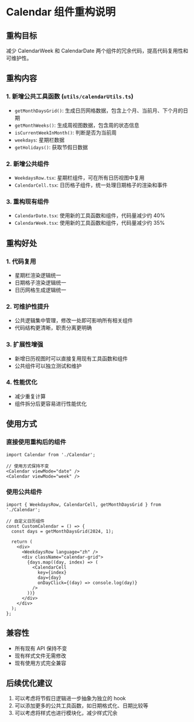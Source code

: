 # Calendar 组件重构说明

## 重构目标
减少 CalendarWeek 和 CalendarDate 两个组件的冗余代码，提高代码复用性和可维护性。

## 重构内容

### 1. 新增公共工具函数 (`utils/calendarUtils.ts`)
- `getMonthDaysGrid()`: 生成日历网格数据，包含上个月、当前月、下个月的日期
- `getMonthWeeks()`: 生成周视图数据，包含周的状态信息
- `isCurrentWeekInMonth()`: 判断是否为当前周
- `weekdays`: 星期栏数据
- `getHolidays()`: 获取节假日数据

### 2. 新增公共组件
- `WeekdaysRow.tsx`: 星期栏组件，可在所有日历视图中复用
- `CalendarCell.tsx`: 日历格子组件，统一处理日期格子的渲染和事件

### 3. 重构现有组件
- `CalendarDate.tsx`: 使用新的工具函数和组件，代码量减少约 40%
- `CalendarWeek.tsx`: 使用新的工具函数和组件，代码量减少约 35%

## 重构好处

### 1. 代码复用
- 星期栏渲染逻辑统一
- 日期格子渲染逻辑统一
- 日历网格生成逻辑统一

### 2. 可维护性提升
- 公共逻辑集中管理，修改一处即可影响所有相关组件
- 代码结构更清晰，职责分离更明确

### 3. 扩展性增强
- 新增日历视图时可以直接复用现有工具函数和组件
- 公共组件可以独立测试和维护

### 4. 性能优化
- 减少重复计算
- 组件拆分后更容易进行性能优化

## 使用方式

### 直接使用重构后的组件
```tsx
import Calendar from './Calendar';

// 使用方式保持不变
<Calendar viewMode="date" />
<Calendar viewMode="week" />
```

### 使用公共组件
```tsx
import { WeekdaysRow, CalendarCell, getMonthDaysGrid } from './Calendar';

// 自定义日历组件
const CustomCalendar = () => {
  const days = getMonthDaysGrid(2024, 1);
  
  return (
    <div>
      <WeekdaysRow language="zh" />
      <div className="calendar-grid">
        {days.map((day, index) => (
          <CalendarCell
            key={index}
            day={day}
            onDayClick={(day) => console.log(day)}
          />
        ))}
      </div>
    </div>
  );
};
```

## 兼容性
- 所有现有 API 保持不变
- 现有样式文件无需修改
- 现有使用方式完全兼容

## 后续优化建议
1. 可以考虑将节假日逻辑进一步抽象为独立的 hook
2. 可以添加更多的公共工具函数，如日期格式化、日期比较等
3. 可以考虑将样式也进行模块化，减少样式冗余 